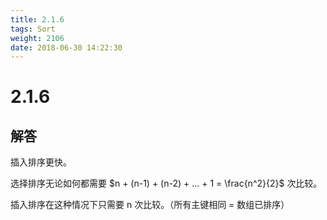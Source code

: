```yaml
---
title: 2.1.6
tags: Sort
weight: 2106
date: 2018-06-30 14:22:30
---
```


# 2.1.6


## 解答

插入排序更快。

选择排序无论如何都需要 $n + (n-1) + (n-2) + …  + 1 = \frac{n^2}{2}$ 次比较。

插入排序在这种情况下只需要 n 次比较。（所有主键相同 = 数组已排序）
